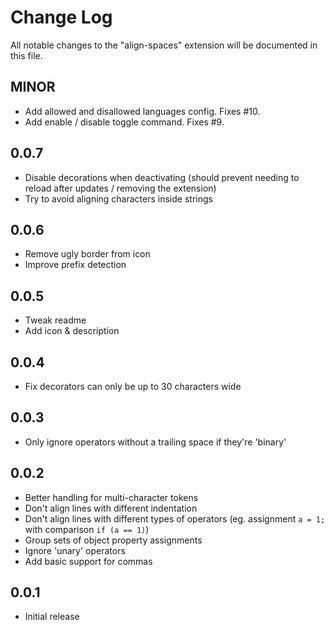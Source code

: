 # Change Log

All notable changes to the "align-spaces" extension will be documented in this file.

## MINOR

-   Add allowed and disallowed languages config. Fixes #10.
-   Add enable / disable toggle command. Fixes #9.

## 0.0.7

-   Disable decorations when deactivating (should prevent needing to reload after updates / removing the extension)
-   Try to avoid aligning characters inside strings

## 0.0.6

-   Remove ugly border from icon
-   Improve prefix detection

## 0.0.5

-   Tweak readme
-   Add icon & description

## 0.0.4

-   Fix decorators can only be up to 30 characters wide

## 0.0.3

-   Only ignore operators without a trailing space if they're 'binary'

## 0.0.2

-   Better handling for multi-character tokens
-   Don't align lines with different indentation
-   Don't align lines with different types of operators (eg. assignment `a = 1;` with comparison `if (a == 1)`)
-   Group sets of object property assignments
-   Ignore 'unary' operators
-   Add basic support for commas

## 0.0.1

-   Initial release
